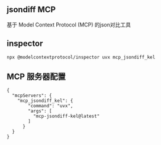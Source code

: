 ## jsondiff MCP
基于 Model Context Protocol (MCP) 的json对比工具


## inspector
```
npx @modelcontextprotocol/inspector uvx mcp_jsondiff_kel
```

## MCP 服务器配置
```
{
  "mcpServers": {
    "mcp_jsondiff_kel": {
        "command": "uvx",
        "args": [
          "mcp-jsondiff-kel@latest"
        ]
      }
  }
}
```